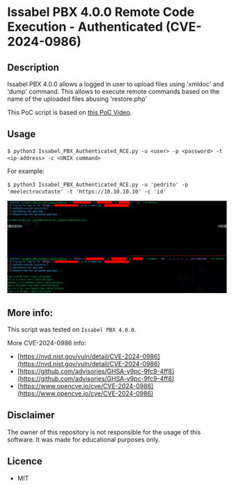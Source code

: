# Issabel PBX 4.0.0 Remote Code Execution - Authenticated (CVE-2024-0986)

## Description

Issabel PBX 4.0.0 allows a logged in user to upload files using 'xmldoc' and 'dump' command. 
This allows to execute remote commands based on the name of the uploaded files abusing 'restore.php'


This PoC script is based on [this PoC Video](https://drive.google.com/file/d/10BYLQ7Rk4oag96afLZouSvDDPvsO7SoJ/view?usp=drive_link).


## Usage

```shell-session
$ python3 Issabel_PBX_Authenticated_RCE.py -u <user> -p <password> -t <ip-address> -c <UNIX command>
```

For example:
```shell-session
$ python3 Issabel_PBX_Authenticated_RCE.py -u 'pedrito' -p 'meelectrocutaste' -t 'https://10.10.10.10' -c 'id'
```

![PoC image](images/PoC.png)

## More info:
This script was tested on `Issabel PBX 4.0.0`.

More CVE-2024-0986 info:
- [https://nvd.nist.gov/vuln/detail/CVE-2024-0986](https://nvd.nist.gov/vuln/detail/CVE-2024-0986)
- [https://github.com/advisories/GHSA-v9pc-9fc9-4ff8](https://github.com/advisories/GHSA-v9pc-9fc9-4ff8)
- [https://www.opencve.io/cve/CVE-2024-0986](https://www.opencve.io/cve/CVE-2024-0986)


## Disclaimer
The owner of this repository is not responsible for the usage of this software. It was made for educational purposes only.

## Licence
- MIT
